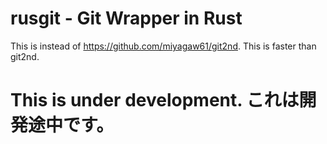 # rusgit - Git Wrapper in Rust

This is instead of https://github.com/miyagaw61/git2nd.
This is faster than git2nd.

# This is under development. これは開発途中です。
